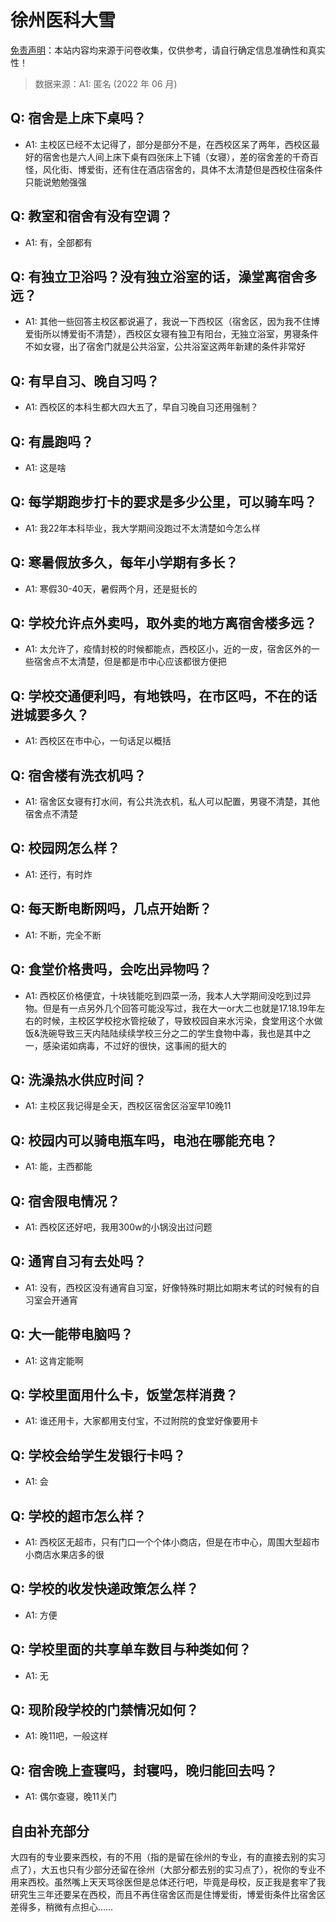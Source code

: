 # 徐州医科大雪

[免责声明](https://colleges.chat/#_3)：本站内容均来源于问卷收集，仅供参考，请自行确定信息准确性和真实性！

> 数据来源：A1: 匿名 (2022 年 06 月)

## Q: 宿舍是上床下桌吗？

- A1: 主校区已经不太记得了，部分是部分不是，在西校区呆了两年，西校区最好的宿舍也是六人间上床下桌有四张床上下铺（女寝），差的宿舍差的千奇百怪，风化街、博爱街，还有住在酒店宿舍的，具体不太清楚但是西校住宿条件只能说勉勉强强

## Q: 教室和宿舍有没有空调？

- A1: 有，全部都有

## Q: 有独立卫浴吗？没有独立浴室的话，澡堂离宿舍多远？

- A1: 其他一些回答主校区都说遍了，我说一下西校区（宿舍区，因为我不住博爱街所以博爱街不清楚），西校区女寝有独卫有阳台，无独立浴室，男寝条件不如女寝，出了宿舍门就是公共浴室，公共浴室这两年新建的条件非常好

## Q: 有早自习、晚自习吗？

- A1: 西校区的本科生都大四大五了，早自习晚自习还用强制？

## Q: 有晨跑吗？

- A1: 这是啥

## Q: 每学期跑步打卡的要求是多少公里，可以骑车吗？

- A1: 我22年本科毕业，我大学期间没跑过不太清楚如今怎么样

## Q: 寒暑假放多久，每年小学期有多长？

- A1: 寒假30-40天，暑假两个月，还是挺长的

## Q: 学校允许点外卖吗，取外卖的地方离宿舍楼多远？

- A1: 太允许了，疫情封校的时候都能点，西校区小，近的一皮，宿舍区外的一些宿舍点不太清楚，但是都是市中心应该都很方便把

## Q: 学校交通便利吗，有地铁吗，在市区吗，不在的话进城要多久？

- A1: 西校区在市中心，一句话足以概括

## Q: 宿舍楼有洗衣机吗？

- A1: 宿舍区女寝有打水间，有公共洗衣机，私人可以配置，男寝不清楚，其他宿舍点不清楚

## Q: 校园网怎么样？

- A1: 还行，有时炸

## Q: 每天断电断网吗，几点开始断？

- A1: 不断，完全不断

## Q: 食堂价格贵吗，会吃出异物吗？

- A1: 西校区价格便宜，十块钱能吃到四菜一汤，我本人大学期间没吃到过异物。但是有一点另外几个回答可能没写过，我在大一or大二也就是17.18.19年左右的时候，主校区学校挖水管挖破了，导致校园自来水污染，食堂用这个水做饭&洗碗导致三天内陆陆续续学校三分之二的学生食物中毒，我也是其中之一，感染诺如病毒，不过好的很快，这事闹的挺大的

## Q: 洗澡热水供应时间？

- A1: 主校区我记得是全天，西校区宿舍区浴室早10晚11

## Q: 校园内可以骑电瓶车吗，电池在哪能充电？

- A1: 能，主西都能

## Q: 宿舍限电情况？

- A1: 西校区还好吧，我用300w的小锅没出过问题

## Q: 通宵自习有去处吗？

- A1: 没有，西校区没有通宵自习室，好像特殊时期比如期末考试的时候有的自习室会开通宵

## Q: 大一能带电脑吗？

- A1: 这肯定能啊

## Q: 学校里面用什么卡，饭堂怎样消费？

- A1: 谁还用卡，大家都用支付宝，不过附院的食堂好像要用卡

## Q: 学校会给学生发银行卡吗？

- A1: 会

## Q: 学校的超市怎么样？

- A1: 西校区无超市，只有门口一个个体小商店，但是在市中心，周围大型超市小商店水果店多的很

## Q: 学校的收发快递政策怎么样？

- A1: 方便

## Q: 学校里面的共享单车数目与种类如何？

- A1: 无

## Q: 现阶段学校的门禁情况如何？

- A1: 晚11吧，一般这样

## Q: 宿舍晚上查寝吗，封寝吗，晚归能回去吗？

- A1: 偶尔查寝，晚11关门

## 自由补充部分

大四有的专业要来西校，有的不用（指的是留在徐州的专业，有的直接去别的实习点了），大五也只有少部分还留在徐州（大部分都去别的实习点了），祝你的专业不用来西校。虽然嘴上天天骂徐医但是总体还行吧，毕竟是母校，反正我是套牢了我研究生三年还要呆在西校，而且不再住宿舍区而是住博爱街，博爱街条件比宿舍区差得多，稍微有点担心……